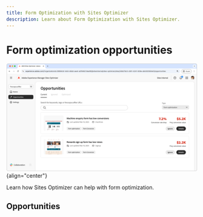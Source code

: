 ```yaml
---
title: Form Optimization with Sites Optimizer
description: Learn about Form Optimization with Sites Optimizer.
---
```


# Form optimization opportunities

![Form optimization opportunities](./assets/form-optimization/hero.png){align="center"}

Learn how Sites Optimizer can help with form optimization.

## Opportunities 

<!-- CARDS
 
* ../documentation/opportunities/low-views.md
  {title=Low views}
  {image=../assets/common/card-arrows.png}
* ../documentation/opportunities/low-conversions.md
  {title=Low conversions}
  {image=../assets/common/card-arrows.png}

--->
<!-- START CARDS HTML - DO NOT MODIFY BY HAND -->
<div class="columns">
    
</div>
<!-- END CARDS HTML - DO NOT MODIFY BY HAND -->